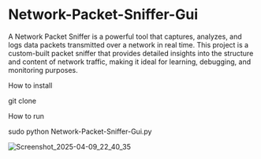 # Network-Packet-Sniffer-Gui

A Network Packet Sniffer is a powerful tool that captures, analyzes, and logs data packets transmitted over a network in real time. 
This project is a custom-built packet sniffer that provides detailed insights into the structure and content of network traffic, 
making it ideal for learning, debugging, and monitoring purposes.

How to install

git clone 

How to run 

sudo python Network-Packet-Sniffer-Gui.py


![Screenshot_2025-04-09_22_40_35](https://github.com/user-attachments/assets/278ee202-c245-4021-a7ba-a49053c89aa6)






